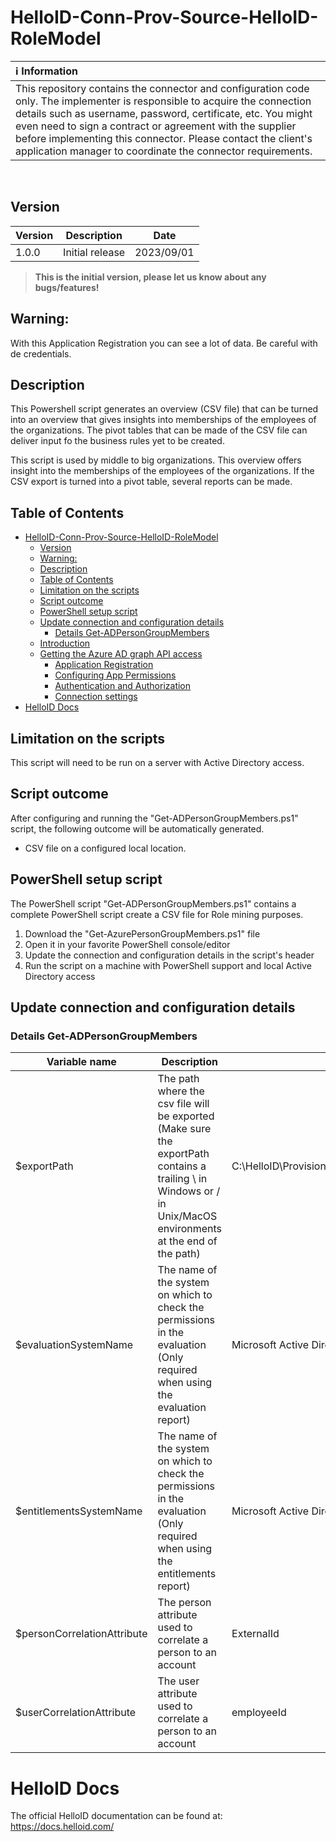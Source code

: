 # HelloID-Conn-Prov-Source-HelloID-RoleModel

| :information_source: Information |
|:---------------------------|
| This repository contains the connector and configuration code only. The implementer is responsible to acquire the connection details such as username, password, certificate, etc. You might even need to sign a contract or agreement with the supplier before implementing this connector. Please contact the client's application manager to coordinate the connector requirements.       |

<br />

<!-- Version -->
## Version
| Version | Description | Date |
| - | - | - |
| 1.0.0   | Initial release | 2023/09/01  |

> __This is the initial version, please let us know about any bugs/features!__
## Warning: 
With this Application Registration you can see a lot of data. Be careful with de credentials.

<!-- Description -->
## Description
This Powershell script generates an overview (CSV file) that can be turned into an overview that gives insights into memberships of the employees of the organizations. The pivot tables that can be made of the CSV file can deliver input fo the business rules yet to be created.

This script is used by middle to big organizations. This overview offers insight into the memberships of the employees of the organizations. If the CSV export is turned into a pivot table, several reports can be made.

<!-- TABLE OF CONTENTS -->
## Table of Contents
- [HelloID-Conn-Prov-Source-HelloID-RoleModel](#helloid-conn-prov-source-helloid-rolemodel)
  - [Version](#version)
  - [Warning:](#warning)
  - [Description](#description)
  - [Table of Contents](#table-of-contents)
  - [Limitation on the scripts](#limitation-on-the-scripts)
  - [Script outcome](#script-outcome)
  - [PowerShell setup script](#powershell-setup-script)
  - [Update connection and configuration details](#update-connection-and-configuration-details)
    - [Details Get-ADPersonGroupMembers](#details-get-adpersongroupmembers)
  - [Introduction](#introduction)
  - [Getting the Azure AD graph API access](#getting-the-azure-ad-graph-api-access)
    - [Application Registration](#application-registration)
    - [Configuring App Permissions](#configuring-app-permissions)
    - [Authentication and Authorization](#authentication-and-authorization)
    - [Connection settings](#connection-settings)
- [HelloID Docs](#helloid-docs)

## Limitation on the scripts
This script will need to be run on a server with Active Directory access. 

## Script outcome
After configuring and running the "Get-ADPersonGroupMembers.ps1" script, the following outcome will be automatically generated. 
-   CSV file on a configured local location. 

## PowerShell setup script
The PowerShell script "Get-ADPersonGroupMembers.ps1" contains a complete PowerShell script create a CSV file for Role mining purposes. 
1.  Download the "Get-AzurePersonGroupMembers.ps1" file
2.  Open it in your favorite PowerShell console/editor
3.  Update the connection and configuration details in the script's header
4.  Run the script on a machine with PowerShell support and local Active Directory access

## Update connection and configuration details
### Details Get-ADPersonGroupMembers
| Variable name                 | Description                                                             | Example value                   |
| ----------------------------- | ----------------------------------------------------------------------- | ------------------------------- |
| $exportPath                   | The path where the csv file will be exported (Make sure the exportPath contains a trailing \ in Windows or / in Unix/MacOS environments at the end of the path)   | C:\HelloID\Provisioning\RoleMining_export\PersonGroupMembers\  |
| $evaluationSystemName         | The name of the system on which to check the permissions in the evaluation (Only required when using the evaluation report) | Microsoft Active Directory |
| $entitlementsSystemName       | The name of the system on which to check the permissions in the evaluation (Only required when using the entitlements report) | Microsoft Active Directory |
| $personCorrelationAttribute   | The person attribute used to correlate a person to an account           | ExternalId                      |
| $userCorrelationAttribute     | The user attribute used to correlate a person to an account             | employeeId                      |


# HelloID Docs
The official HelloID documentation can be found at: https://docs.helloid.com/
